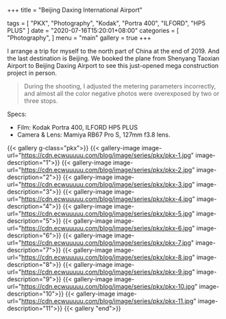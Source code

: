 +++
title = "Beijing Daxing International Airport"

tags = [
    "PKX",
    "Photography",
    "Kodak",
    "Portra 400",
    "ILFORD",
    "HP5 PLUS"
]
date = "2020-07-16T15:20:01+08:00"
categories = [
    "Photography",
]
menu = "main"
gallery = true
+++


<!--more-->

I arrange a trip for myself to the north part of China at the end of 2019. And the last destination is Beijing. We booked the plane from Shenyang Taoxian Airport to Beijing Daxing Airport to see this just-opened mega construction project in person.

> During the shooting, I adjusted the metering parameters incorrectly, and almost all the color negative photos were overexposed by two or three stops.

Specs:
- Film: Kodak Portra 400, ILFORD HP5 PLUS
- Camera & Lens: Mamiya RB67 Pro S, 127mm f3.8 lens.

{{< gallery g-class="pkx">}}
{{< gallery-image
image-url="https://cdn.ecwuuuuu.com/blog/image/series/pkx/pkx-1.jpg"
image-description="1">}}
{{< gallery-image
image-url="https://cdn.ecwuuuuu.com/blog/image/series/pkx/pkx-2.jpg"
image-description="2">}}
{{< gallery-image
image-url="https://cdn.ecwuuuuu.com/blog/image/series/pkx/pkx-3.jpg"
image-description="3">}}
{{< gallery-image
image-url="https://cdn.ecwuuuuu.com/blog/image/series/pkx/pkx-4.jpg"
image-description="4">}}
{{< gallery-image
image-url="https://cdn.ecwuuuuu.com/blog/image/series/pkx/pkx-5.jpg"
image-description="5">}}
{{< gallery-image
image-url="https://cdn.ecwuuuuu.com/blog/image/series/pkx/pkx-6.jpg"
image-description="6">}}
{{< gallery-image
image-url="https://cdn.ecwuuuuu.com/blog/image/series/pkx/pkx-7.jpg"
image-description="7">}}
{{< gallery-image
image-url="https://cdn.ecwuuuuu.com/blog/image/series/pkx/pkx-8.jpg"
image-description="8">}}
{{< gallery-image
image-url="https://cdn.ecwuuuuu.com/blog/image/series/pkx/pkx-9.jpg"
image-description="9">}}
{{< gallery-image
image-url="https://cdn.ecwuuuuu.com/blog/image/series/pkx/pkx-10.jpg"
image-description="10">}}
{{< gallery-image
image-url="https://cdn.ecwuuuuu.com/blog/image/series/pkx/pkx-11.jpg"
image-description="11">}}
{{< gallery "end">}}